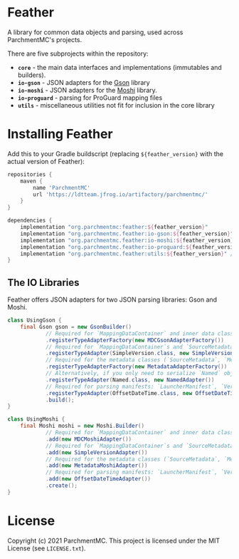 Feather
=======

A library for common data objects and parsing, used across ParchmentMC's projects.

There are five subprojects within the repository:

 - **`core`** - the main data interfaces and implementations (immutables and builders).
 - **`io-gson`** - JSON adapters for the [Gson](https://github.com/google/gson) library
 - **`io-moshi`** - JSON adapters for the [Moshi](https://github.com/square/moshi) library.
 - **`io-proguard`** - parsing for ProGuard mapping files
 - **`utils`** - miscellaneous utilities not fit for inclusion in the core library

Installing Feather
==================

Add this to your Gradle buildscript (replacing `${feather_version}` with the actual version of Feather):

```gradle
repositories {
    maven {
        name 'ParchmentMC'
        url 'https://ldtteam.jfrog.io/artifactory/parchmentmc/'
    }
}

dependencies {
    implementation "org.parchmentmc:feather:${feather_version}"
    implementation "org.parchmentmc.feather:io-gson:${feather_version}" // For the Gson adapters
    implementation "org.parchmentmc.feather:io-moshi:${feather_version}" // For the Moshi adapters
    implementation "org.parchmentmc.feather:io-proguard:${feather_version}" // For the ProGuard parser
    implementation "org.parchmentmc.feather:utils:${feather_version}" // For the misc. utilities
}
```

The IO Libraries
----------------

Feather offers JSON adapters for two JSON parsing libraries: Gson and Moshi.

```java
class UsingGson {
    final Gson gson = new GsonBuilder()
            // Required for `MappingDataContainer` and inner data classes
            .registerTypeAdapterFactory(new MDCGsonAdapterFactory())
            // Required for `MappingDataContainer`s and `SourceMetadata`
            .registerTypeAdapter(SimpleVersion.class, new SimpleVersionAdapter())
            // Required for the metadata classes (`SourceMetadata`, `MethodReference`, etc.) and `Named`
            .registerTypeAdapterFactory(new MetadataAdapterFactory())
            // Alternatively, if you only need to serialize `Named` objects
            .registerTypeAdapter(Named.class, new NamedAdapter())
            // Required for parsing manifests: `LauncherManifest`, `VersionManifest`, and their inner data classes
            .registerTypeAdapter(OffsetDateTime.class, new OffsetDateTimeAdapter())
            .build();
} 

class UsingMoshi {
    final Moshi moshi = new Moshi.Builder()
            // Required for `MappingDataContainer` and inner data classes
            .add(new MDCMoshiAdapter())
            // Required for `MappingDataContainer`s and `SourceMetadata`
            .add(new SimpleVersionAdapter())
            // Required for the metadata classes (`SourceMetadata`, `MethodReference`, etc.) and `Named`
            .add(new MetadataMoshiAdapter())
            // Required for parsing manifests: `LauncherManifest`, `VersionManifest`, and their inner data classes
            .add(new OffsetDateTimeAdapter())
            .create();
}
```

License
=======

Copyright (c) 2021 ParchmentMC. This project is licensed under the MIT License (see `LICENSE.txt`). 